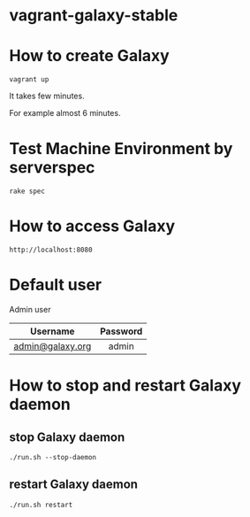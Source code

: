 # vagrant-galaxy-stable

# How to create Galaxy

```
vagrant up
```

It takes few minutes.

For example almost 6 minutes.

# Test Machine Environment by serverspec

```
rake spec
```

# How to access Galaxy

```
http://localhost:8080
```

# Default user

Admin user

|     Username     | Password |
|:----------------:|:--------:|
| admin@galaxy.org |  admin   |

# How to stop and restart Galaxy daemon

## stop Galaxy daemon

```
./run.sh --stop-daemon
```

## restart Galaxy daemon

```
./run.sh restart
```

